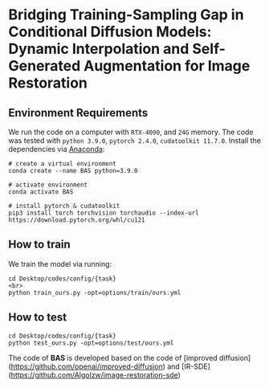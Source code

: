 # Bridging Training-Sampling Gap in Conditional Diffusion Models: <br> Dynamic Interpolation and Self-Generated Augmentation for Image Restoration


## Environment Requirements

 We run the code on a computer with `RTX-4090`, and `24G` memory. The code was tested with `python 3.9.0`, `pytorch 2.4.0`, `cudatoolkit 11.7.0`. Install the dependencies via [Anaconda](https://www.anaconda.com/):

```
# create a virtual environment
conda create --name BAS python=3.9.0

# activate environment
conda activate BAS

# install pytorch & cudatoolkit
pip3 install torch torchvision torchaudio --index-url https://download.pytorch.org/whl/cu121
```

## How to train
We train the model via running:

```
cd Desktop/codes/config/{task}
<br>
python train_ours.py -opt=options/train/ours.yml
```
## How to test
```
cd Desktop/codes/config/{task}
python test_ours.py -opt=options/test/ours.yml
```


The code of **BAS** is developed based on the code of [improved diffusion] (https://github.com/openai/improved-diffusion) and [IR-SDE] (https://github.com/Algolzw/image-restoration-sde)


